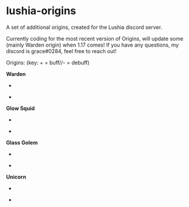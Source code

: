 # lushia-origins
A set of additional origins, created for the Lushia discord server. 

Currently coding for the most recent version of Origins, will update some (mainly Warden origin) when 1.17 comes! If you have any questions, my discord is grace#0284, feel free to reach out!

Origins:
(key: + = buff//- = debuff)

**Warden**

+
-

**Glow Squid**

+
-

**Glass Golem**

+
-

**Unicorn**

+
-
